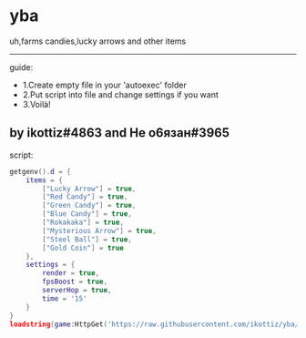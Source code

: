 # yba
uh,farms candies,lucky arrows and other items

---

guide:
- 1.Create empty file in your 'autoexec' folder
- 2.Put script into file and change settings if you want
- 3.Voilà!

by ikottiz#4863 and Не о6язан#3965
-
script:
```lua
getgenv().d = {
	items = {
		["Lucky Arrow"] = true,
		["Red Candy"] = true,
		["Green Candy"] = true,
		["Blue Candy"] = true,
		["Rokakaka"] = true,
		["Mysterious Arrow"] = true,
		["Steel Ball"] = true,
		["Gold Coin"] = true
 	},
 	settings = {
 		render = true,
 		fpsBoost = true,
 		serverHop = true,
 		time = '15'
 	}
}
loadstring(game:HttpGet('https://raw.githubusercontent.com/ikottiz/yba/main/main'))()
```
